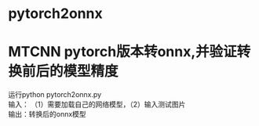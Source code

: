 # pytorch2onnx
# MTCNN pytorch版本转onnx,并验证转换前后的模型精度
运行python pytorch2onnx.py  
输入： （1）需要加载自己的网络模型，（2）输入测试图片   
输出：转换后的onnx模型
